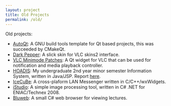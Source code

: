 ```yaml
---
layout: project
title: Old Projects
permalink: /old/
---
```


Old projects:<br>

- [AutoQt](https://github.com/rohityadav/autoqt): A GNU build tools template for Qt based projects, this was succeeded by CMakeQt.<br>
- [Dark Pepper](/files/old/dark-pepper.vlt): A slick skin for VLC skins2 interface.<br>
- [VLC Minimode Patches](/files/old/vlc-minimode.zip): A Qt widget for VLC that can be used for notification and media playback controller.
- [HOADIS](/files/old/hoadis.zip): My undergraduate 2nd year minor semester Information System, written in Java/JSP. Report [here](/files/docs/swlab-report-hoadis.pdf).<br>
- [IceCuBe](/files/old/icecube.zip): A cross-plaform LAN Messenger written in C/C++/wxWidgets.<br>
- [iStudio](/files/old/istudio.zip): A simple image processing tool, written in C# .NET for ENIAC/Technex 2008.<br>
- [Bluweb](/files/old/bluweb.zip): A small C# web browser for viewing lectures. <br>

